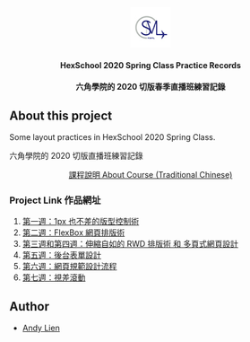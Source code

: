 <p align="center">
  <img src="logo.jpg" alt="SMLPointsLogo" width="72" height="72">
</p>

<h4 align="center"> HexSchool 2020 Spring Class Practice Records </h3>
<h4 align="center"> 六角學院的 2020 切版春季直播班練習記錄</h3>

## About this project 
<p>Some layout practices in HexSchool 2020 Spring Class.</p>
<p>六角學院的 2020 切版直播班練習記錄</p>
<a target="_blank" href="https://www.hexschool.com/courses/web-layout-training-1st.html">
  <p align="center">課程說明 About Course (Traditional Chinese)</p>
</a>

### Project Link 作品網址
1. <a target="_blank" href="https://andy922200.github.io/HexSchool2020Spring/Week1/index.html">第一週：1px 也不差的版型控制術</a>
2. <a target="_blank" href="https://andy922200.github.io/HexSchool2020Spring/Week2/index.html">第二週：FlexBox 網頁排版術</a>
3. <a target="_blank" href="https://andy922200.github.io/HexSchool2020Spring/Week3_Week4/index.html">第三週和第四週：伸縮自如的 RWD 排版術 和 多頁式網頁設計</a>
4. <a target="_blank" href="https://andy922200.github.io/HexSchool2020Spring/Week5/public/assignment.html">第五週：後台表單設計</a>
5. <a target="_blank" href="https://andy922200.github.io/HexSchool2020Spring/Week6/public/index.html">第六週：網頁規範設計流程 </a>
6. <a target="_blank" href="https://andy922200.github.io/HexSchool2020Spring/Week7/index.html">第七週：視差滾動 </a>

## Author
- [Andy Lien](https://github.com/andy922200)